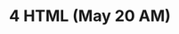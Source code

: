 ---
title: '4 HTML (May 20 AM)'
description:
  "XML goes world-wide"
prev: /chapter3
next: /chapter5
type: chapter
id: 4
---